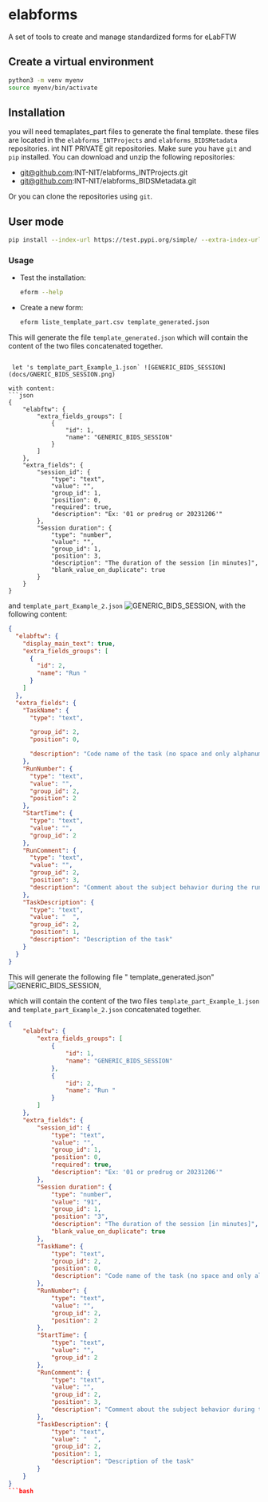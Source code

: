 # elabforms
A set of tools to create and manage standardized forms for eLabFTW

## Create a virtual environment
```bash
python3 -m venv myenv
source myenv/bin/activate
```

## Installation
you will need temaplates_part files to generate the final template.
these files are located in the `elabforms_INTProjects` and `elabforms_BIDSMetadata` repositories. int NIT PRIVATE git repositories.
Make sure you have `git` and `pip` installed. You can download and unzip the following repositories:
- git@github.com:INT-NIT/elabforms_INTProjects.git
- git@github.com:INT-NIT/elabforms_BIDSMetadata.git

Or you can clone the repositories using `git`.



## User mode 
```bash
pip install --index-url https://test.pypi.org/simple/ --extra-index-url https://pypi.org/simple elabforms==0.0.6
```

### Usage
- Test the installation:
  ```bash
  eform --help
  ```
- Create a new form:
  ```bash
  eform liste_template_part.csv template_generated.json
  ```

<!----
### Clone the repository for development
```bash
git clone git@github.com:INT-NIT/elabforms.git
cd elabforms
pip install -r requirements.txt
```

## Usage
```bash
cd elabforms
python generate_templates.py template_file_list.csv template_generated.json
```

## Example
Assuming you have a file `template_file_list.csv` with the following content:
```csv
template_part_Example_1.json
template_part_Example_2.json
```
Then run:
```bash
python generate_templates.py template_file_list.csv template_generated.json
```
-->
This will generate the file `template_generated.json` which will contain the content of the two files concatenated together.


```

 let 's template_part_Example_1.json` ![GENERIC_BIDS_SESSION](docs/GNERIC_BIDS_SESSION.png) 

with content:
```json
{
    "elabftw": {
        "extra_fields_groups": [
            {
                "id": 1,
                "name": "GENERIC_BIDS_SESSION"
            }
        ]
    },
    "extra_fields": {
        "session_id": {
            "type": "text",
            "value": "",
            "group_id": 1,
            "position": 0,
            "required": true,
            "description": "Ex: '01 or predrug or 20231206'"
        },
        "Session duration": {
            "type": "number",
            "value": "",
            "group_id": 1,
            "position": 3,
            "description": "The duration of the session [in minutes]",
            "blank_value_on_duplicate": true
        }
    }
}
```
and `template_part_Example_2.json` ![GENERIC_BIDS_SESSION](docs/RUN_BIDS.png),
with the following content:
```json
{
  "elabftw": {
    "display_main_text": true,
    "extra_fields_groups": [
      {
        "id": 2,
        "name": "Run "
      }
    ]
  },
  "extra_fields": {
    "TaskName": {
      "type": "text",

      "group_id": 2,
      "position": 0,

      "description": "Code name of the task (no space and only alphanumeric characters).\n Ex: 'rest or facesnback or headnodding'"
    },
    "RunNumber": {
      "type": "text",
      "value": "",
      "group_id": 2,
      "position": 2
    },
    "StartTime": {
      "type": "text",
      "value": "",
      "group_id": 2
    },
    "RunComment": {
      "type": "text",
      "value": "",
      "group_id": 2,
      "position": 3,
      "description": "Comment about the subject behavior during the run."
    },
    "TaskDescription": {
      "type": "text",
      "value": "  ",
      "group_id": 2,
      "position": 1,
      "description": "Description of the task"
    }
  }
}
```

This will generate the following file " template_generated.json" ![GENERIC_BIDS_SESSION](docs/template_generated.png),

which will contain the content of the two files `template_part_Example_1.json` and `template_part_Example_2.json` concatenated together.
```json
{
    "elabftw": {
        "extra_fields_groups": [
            {
                "id": 1,
                "name": "GENERIC_BIDS_SESSION"
            },
            {
                "id": 2,
                "name": "Run "
            }
        ]
    },
    "extra_fields": {
        "session_id": {
            "type": "text",
            "value": "",
            "group_id": 1,
            "position": 0,
            "required": true,
            "description": "Ex: '01 or predrug or 20231206'"
        },
        "Session duration": {
            "type": "number",
            "value": "91",
            "group_id": 1,
            "position": "3",
            "description": "The duration of the session [in minutes]",
            "blank_value_on_duplicate": true
        },
        "TaskName": {
            "type": "text",
            "group_id": 2,
            "position": 0,
            "description": "Code name of the task (no space and only alphanumeric characters).\n Ex: 'rest or facesnback or headnodding'"
        },
        "RunNumber": {
            "type": "text",
            "value": "",
            "group_id": 2,
            "position": 2
        },
        "StartTime": {
            "type": "text",
            "value": "",
            "group_id": 2
        },
        "RunComment": {
            "type": "text",
            "value": "",
            "group_id": 2,
            "position": 3,
            "description": "Comment about the subject behavior during the run."
        },
        "TaskDescription": {
            "type": "text",
            "value": "  ",
            "group_id": 2,
            "position": 1,
            "description": "Description of the task"
        }
    }
}
```bash
